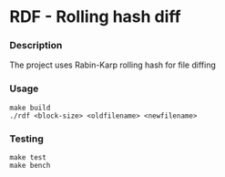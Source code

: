 # RDF - Rolling hash diff

### Description
The project uses Rabin-Karp rolling hash for file diffing

### Usage
```
make build
./rdf <block-size> <oldfilename> <newfilename>
```

### Testing
```
make test
make bench
```
